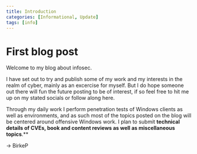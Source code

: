 ```yaml
---
title: Introduction
categories: [Informational, Update]
tags: [info]    
---
```


# First blog post

Welcome to my blog about infosec. 

I have set out to try and publish some of my work and my interests in the realm of cyber, mainly as an excercise for myself. But I do hope someone out there will fun the future posting to be of interest, if so feel free to hit me up on my stated socials or follow along here. 

Through my daily work I perform penetration tests of Windows clients as well as environments, and as such most of the topics posted on the blog will be centered around offensive Windows work. I plan to submit **technical details of CVEs, book and content reviews as well as miscellaneous topics**.** 

-> BirkeP